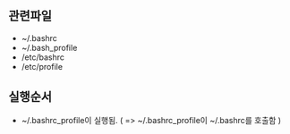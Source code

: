 ## 관련파일
 - ~/.bashrc
 - ~/.bash_profile
 - /etc/bashrc
 - /etc/profile

## 실행순서
 - ~/.bashrc_profile이 실행됨. ( => ~/.bashrc_profile이 ~/.bashrc를 호출함 )
